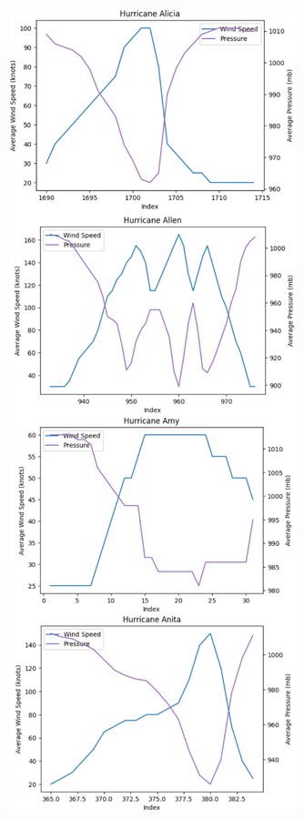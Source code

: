  <img align="left" scale = '2' src="/assets/HurricaneAlicia.png">
 
 <img align="left" src="/assets/HurricaneAllen.png">

 <img align="left" src="/assets/HurricaneAmy.png">
 
 <img align="left" src="/assets/HurricaneAnita.png">
